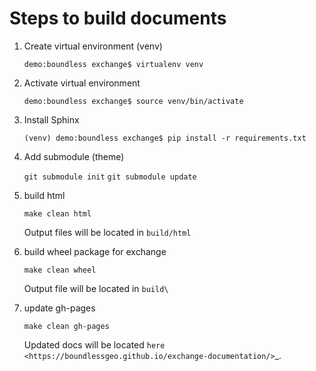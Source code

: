 Steps to build documents
========================

1. Create virtual environment (venv)

   `demo:boundless exchange$ virtualenv venv`

2. Activate virtual environment

   `demo:boundless exchange$ source venv/bin/activate`

3. Install Sphinx

   `(venv) demo:boundless exchange$ pip install -r requirements.txt`

4. Add submodule (theme)

   `git submodule init`
   `git submodule update`

5. build html

   `make clean html`

   Output files will be located in `build/html`

6. build wheel package for exchange

   `make clean wheel`

   Output file will be located in `build\`

7. update gh-pages

   `make clean gh-pages`

   Updated docs will be located `here <https://boundlessgeo.github.io/exchange-documentation/>`_.
